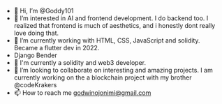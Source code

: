 - 👋 Hi, I’m @Goddy101
- 👀 I’m interested in AI and frontend development. I do backend too. I realized that frontend is much of aesthetics, and i honestly dont really love doing that.
- 🌱 I’m currently working with HTML, CSS, JavaScript and solidity. Became a flutter dev in 2022. 
- Django Bender 
- 🌱 I'm currently a solidity and web3 developer.
- 💞️ I’m looking to collaborate on interesting and amazing projects. I am currently working on the a blockchain project with my brother @codeKrakers
- 📫 How to reach me godwinojonimi@gmail.com

<!---
Goddy101/Goddy101 is a ✨ special ✨ repository because its `README.md` (this file) appears on your GitHub profile.
You can click the Preview link to take a look at your changes.
--->

